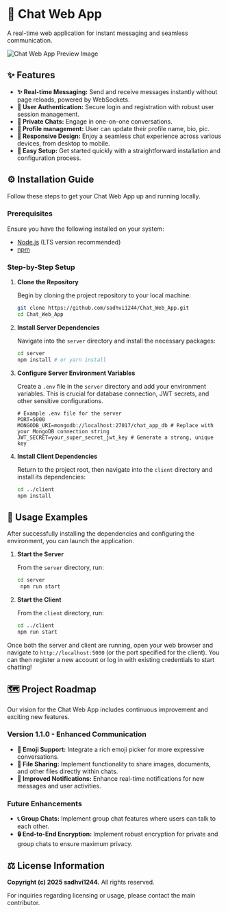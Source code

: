 # 💬 Chat Web App

A real-time web application for instant messaging and seamless communication.

![Chat Web App Preview Image](https://res.cloudinary.com/dgkhbg0wc/image/upload/v1758255464/Screenshot_2025-09-19_094601_rpvklw.png)


## ✨ Features

*   **✨ Real-time Messaging:** Send and receive messages instantly without page reloads, powered by WebSockets.
*   **👥 User Authentication:** Secure login and registration with robust user session management.
*   **🔗 Private Chats:** Engage in one-on-one conversations.
*   **🎀 Profile management:** User can update their profile name, bio, pic.
*   **📱 Responsive Design:** Enjoy a seamless chat experience across various devices, from desktop to mobile.
*   **🚀 Easy Setup:** Get started quickly with a straightforward installation and configuration process.


## ⚙️ Installation Guide

Follow these steps to get your Chat Web App up and running locally.

### Prerequisites

Ensure you have the following installed on your system:

*   [Node.js](https://nodejs.org/en/download/) (LTS version recommended)
*   [npm](https://www.npmjs.com/get-npm) 

### Step-by-Step Setup

1.  **Clone the Repository**

    Begin by cloning the project repository to your local machine:

    ```bash
    git clone https://github.com/sadhvi1244/Chat_Web_App.git
    cd Chat_Web_App
    ```

2.  **Install Server Dependencies**

    Navigate into the `server` directory and install the necessary packages:

    ```bash
    cd server
    npm install # or yarn install
    ```

3.  **Configure Server Environment Variables**

    Create a `.env` file in the `server` directory and add your environment variables. This is crucial for database connection, JWT secrets, and other sensitive configurations.

    ```dotenv
    # Example .env file for the server
    PORT=5000
    MONGODB_URI=mongodb://localhost:27017/chat_app_db # Replace with your MongoDB connection string
    JWT_SECRET=your_super_secret_jwt_key # Generate a strong, unique key
    ```

4.  **Install Client Dependencies**

    Return to the project root, then navigate into the `client` directory and install its dependencies:

    ```bash
    cd ../client
    npm install 
    ```


## 🚀 Usage Examples

After successfully installing the dependencies and configuring the environment, you can launch the application.

1.  **Start the Server**

    From the `server` directory, run:

    ```bash
    cd server
     npm run start
    ```

2.  **Start the Client**

    From the `client` directory, run:

    ```bash
    cd ../client
    npm run start 
    ```

Once both the server and client are running, open your web browser and navigate to `http://localhost:5000` (or the port specified for the client). You can then register a new account or log in with existing credentials to start chatting!


## 🗺️ Project Roadmap

Our vision for the Chat Web App includes continuous improvement and exciting new features.

### Version 1.1.0 - Enhanced Communication

*   **💬 Emoji Support:** Integrate a rich emoji picker for more expressive conversations.
*   **📁 File Sharing:** Implement functionality to share images, documents, and other files directly within chats.
*   **🔔 Improved Notifications:** Enhance real-time notifications for new messages and user activities.

### Future Enhancements

*   **📞 Group Chats:** Implement group chat features where users can talk to each other.
*   **🔒 End-to-End Encryption:** Implement robust encryption for private and group chats to ensure maximum privacy.


## ⚖️ License Information

**Copyright (c) 2025 sadhvi1244.** All rights reserved.

For inquiries regarding licensing or usage, please contact the main contributor.
